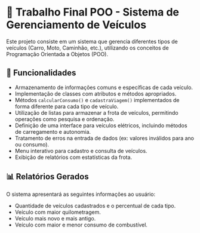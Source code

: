 # 🚗 Trabalho Final POO - Sistema de Gerenciamento de Veículos

Este projeto consiste em um sistema que gerencia diferentes tipos de veículos (Carro, Moto, Caminhão, etc.), utilizando os conceitos de Programação Orientada a Objetos (POO).

## 📌 Funcionalidades

- Armazenamento de informações comuns e específicas de cada veículo.
- Implementação de classes com atributos e métodos apropriados.
- Métodos `calcularConsumo()` e `cadastraViagem()` implementados de forma diferente para cada tipo de veículo.
- Utilização de listas para armazenar a frota de veículos, permitindo operações como pesquisa e ordenação.
- Definição de uma interface para veículos elétricos, incluindo métodos de carregamento e autonomia.
- Tratamento de erros na entrada de dados (ex: valores inválidos para ano ou consumo).
- Menu interativo para cadastro e consulta de veículos.
- Exibição de relatórios com estatísticas da frota.

## 📊 Relatórios Gerados

O sistema apresentará as seguintes informações ao usuário:

- Quantidade de veículos cadastrados e o percentual de cada tipo.
- Veículo com maior quilometragem.
- Veículo mais novo e mais antigo.
- Veículo com maior e menor consumo de combustível.
